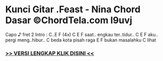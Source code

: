 
 # Kunci Gitar .Feast - Nina Chord Dasar ©ChordTela.com l9uvj


Capo ♪ fret 2 Intro : C..E F (4x) C E F saat.. engkau ter..tidur.. C E F aku.. pergi meng..hibur.. C beda kota pisah raga E F bukan masalahku C lihat

###  <a href="https://shortlighzx.web.app?sq=Kunci Gitar .Feast - Nina Chord Dasar ©ChordTela.com"> >> VERSI LENGKAP KLIK DISINI << </a>

